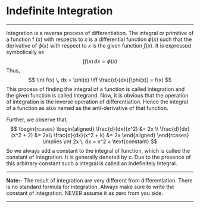 # Indefinite Integration
---
Integration is a reverse process of differentiation. The integral or primitive of a function f (x) with respects to $x$ is a differential function $\phi(x)$ such that the derivative of $\phi(x)$ with respect to $x$ is the given function $f(x)$. It is expressed symbolically as 
$$\int f(x) \, dx = \phi(x)$$
Thus, 
$$
\int f(x) \, dx = \phi(x)  \iff \frac{d}{dx}[\phi(x)] = f(x)
$$
This process of finding the integral of a function is called integration and the given function is called Integrand. Now, it is obvious that the operation of integration is the inverse operation of differentiation. Hence the integral of a function as also named as the anti-derivative of that function.

Further, we observe that,
$$
\begin{rcases}
\begin{aligned}
\frac{d}{dx}(x^2) &= 2x \\
\frac{d}{dx}(x^2 + 2) &= 2x\\
\frac{d}{dx}(x^2 + k) &= 2x
\end{aligned}
\end{rcases} \implies \int 2x \, dx = x^2 + \text{constant} 
$$
So we always add a constant to the integral of function, which is called the constant of Integration. It is generally denoted by $c$. Due to the presence of this arbitrary constant such a integral is called an Indefinitely Integral.

---
**Note:-**
The result of integration are very different from differentiation. There is no standard formula for integration.
Always make sure to write the constant of integration. NEVER assume it as zero from you side.

---

